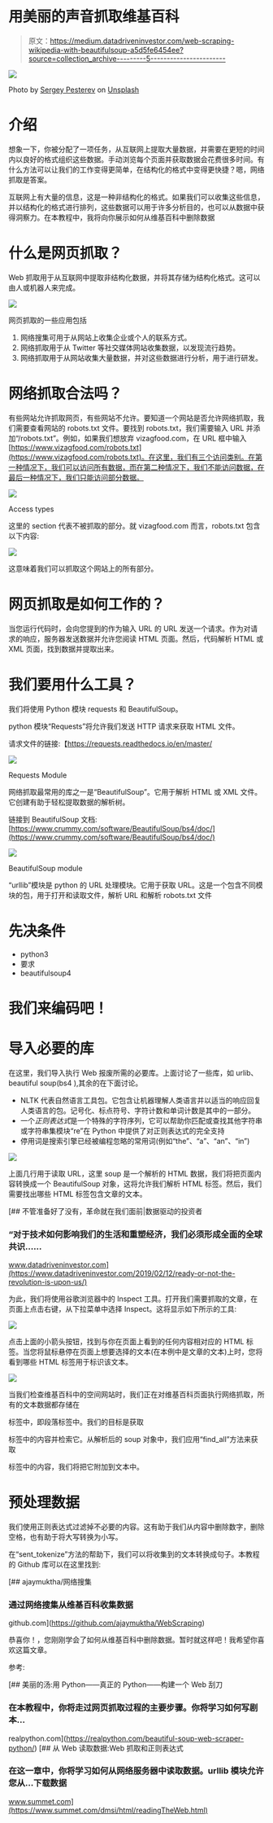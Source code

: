 # 用美丽的声音抓取维基百科

> 原文：<https://medium.datadriveninvestor.com/web-scraping-wikipedia-with-beautifulsoup-a5d5fe6454ee?source=collection_archive---------5----------------------->

![](img/b6f9ceff4d2d9fc7ca2ea91f19a55a02.png)

Photo by [Sergey Pesterev](https://unsplash.com/@sickle?utm_source=unsplash&utm_medium=referral&utm_content=creditCopyText) on [Unsplash](https://unsplash.com/s/photos/waterfall?utm_source=unsplash&utm_medium=referral&utm_content=creditCopyText)

# 介绍

想象一下，你被分配了一项任务，从互联网上提取大量数据，并需要在更短的时间内以良好的格式组织这些数据。手动浏览每个页面并获取数据会花费很多时间。有什么方法可以让我们的工作变得更简单，在结构化的格式中变得更快捷？嗯，网络抓取是答案。

互联网上有大量的信息，这是一种非结构化的格式。如果我们可以收集这些信息，并以结构化的格式进行排列，这些数据可以用于许多分析目的，也可以从数据中获得洞察力。在本教程中，我将向你展示如何从维基百科中删除数据

# 什么是网页抓取？

Web 抓取用于从互联网中提取非结构化数据，并将其存储为结构化格式。这可以由人或机器人来完成。

![](img/da6eee95e55cf2af9d63266f16eb5181.png)

网页抓取的一些应用包括

1.  网络搜集可用于从网站上收集企业或个人的联系方式。
2.  网络抓取用于从 Twitter 等社交媒体网站收集数据，以发现流行趋势。
3.  网络抓取用于从网站收集大量数据，并对这些数据进行分析，用于进行研发。

# 网络抓取合法吗？

有些网站允许抓取网页，有些网站不允许。要知道一个网站是否允许网络抓取，我们需要查看网站的 robots.txt 文件。要找到 robots.txt，我们需要输入 URL 并添加“/robots.txt”。例如，如果我们想放弃 vizagfood.com，在 URL 框中输入[https://www.vizagfood.com/robots.txt](https://www.vizagfood.com/robots.txt)。在这里，我们有三个访问类别。在第一种情况下，我们可以访问所有数据，而在第二种情况下，我们不能访问数据，在最后一种情况下，我们只能访问部分数据。

![](img/65159feaf5a9b5a74f5a2c5ae79c0cee.png)

Access types

这里的 section 代表不被抓取的部分。就 vizagfood.com 而言，robots.txt 包含以下内容:

![](img/a2e182c0a1421c73d589570e76e15a6d.png)

这意味着我们可以抓取这个网站上的所有部分。

# 网页抓取是如何工作的？

当您运行代码时，会向您提到的作为输入 URL 的 URL 发送一个请求。作为对请求的响应，服务器发送数据并允许您阅读 HTML 页面。然后，代码解析 HTML 或 XML 页面，找到数据并提取出来。

# 我们要用什么工具？

我们将使用 Python 模块 requests 和 BeautifulSoup。

python 模块“Requests”将允许我们发送 HTTP 请求来获取 HTML 文件。

请求文件的链接:【https://requests.readthedocs.io/en/master/ 

![](img/e189fc465b5c1bc076770b59760ccb49.png)

Requests Module

网络抓取最常用的库之一是“BeautifulSoup”。它用于解析 HTML 或 XML 文件。它创建有助于轻松提取数据的解析树。

链接到 BeautifulSoup 文档:[https://www.crummy.com/software/BeautifulSoup/bs4/doc/](https://www.crummy.com/software/BeautifulSoup/bs4/doc/)

![](img/5651faca2d99cf9749876e65f0090178.png)

BeautifulSoup module

“urllib”模块是 python 的 URL 处理模块。它用于获取 URL。这是一个包含不同模块的包，用于打开和读取文件，解析 URL 和解析 robots.txt 文件

# 先决条件

*   python3
*   要求
*   beautifulsoup4

# 我们来编码吧！

# 导入必要的库

在这里，我们导入执行 Web 报废所需的必要库。上面讨论了一些库，如 urlib、beautiful soup(bs4 ),其余的在下面讨论。

*   NLTK 代表自然语言工具包。它包含让机器理解人类语言并以适当的响应回复人类语言的包。记号化、标点符号、字符计数和单词计数是其中的一部分。
*   一个*正则表达式*是一个特殊的字符序列，它可以帮助你匹配或查找其他字符串或字符串集模块“re”在 Python 中提供了对正则表达式的完全支持
*   停用词是搜索引擎已经被编程忽略的常用词(例如“the”、“a”、“an”、“in”)

![](img/c203af4406b4e8ece68322da26c57a64.png)

上面几行用于读取 URL，这里 soup 是一个解析的 HTML 数据，我们将把页面内容转换成一个 BeautifulSoup 对象，这将允许我们解析 HTML 标签。然后，我们需要找出哪些 HTML 标签包含文章的文本。

[](https://www.datadriveninvestor.com/2019/02/12/ready-or-not-the-revolution-is-upon-us/) [## 不管准备好了没有，革命就在我们面前|数据驱动的投资者

### “对于技术如何影响我们的生活和重塑经济，我们必须形成全面的全球共识……

www.datadriveninvestor.com](https://www.datadriveninvestor.com/2019/02/12/ready-or-not-the-revolution-is-upon-us/) 

为此，我们将使用谷歌浏览器中的 Inspect 工具。打开我们需要抓取的文章，在页面上点击右键，从下拉菜单中选择 Inspect。这将显示如下所示的工具:

![](img/1579fc97759224391b0bd31237ec48ee.png)

点击上面的小箭头按钮，找到与你在页面上看到的任何内容相对应的 HTML 标签。当您将鼠标悬停在页面上想要选择的文本(在本例中是文章的文本)上时，您将看到哪些 HTML 标签用于标识该文本。

![](img/d4574c2798c8a50907cbc372ca99901e.png)

当我们检查维基百科中的空间网站时，我们正在对维基百科页面执行网络抓取，所有的文本数据都存储在

标签中，即段落标签中。我们的目标是获取

标签中的内容并检索它。从解析后的 soup 对象中，我们应用“find_all”方法来获取

标签中的内容，我们将把它附加到文本中。

# 预处理数据

我们使用正则表达式过滤掉不必要的内容。这有助于我们从内容中删除数字，删除空格，也有助于将大写转换为小写。

在“sent_tokenize”方法的帮助下，我们可以将收集到的文本转换成句子。本教程的 Github 库可以在这里找到:

[](https://github.com/ajaymuktha/WebScraping) [## ajaymuktha/网络搜集

### 通过网络搜集从维基百科收集数据

github.com](https://github.com/ajaymuktha/WebScraping) 

恭喜你！，您刚刚学会了如何从维基百科中删除数据。暂时就这样吧！我希望你喜欢这篇文章。

参考:

[](https://realpython.com/beautiful-soup-web-scraper-python/) [## 美丽的汤:用 Python——真正的 Python——构建一个 Web 刮刀

### 在本教程中，你将走过网页抓取过程的主要步骤。你将学习如何写剧本…

realpython.com](https://realpython.com/beautiful-soup-web-scraper-python/) [](https://www.summet.com/dmsi/html/readingTheWeb.html) [## 从 Web 读取数据:Web 抓取和正则表达式

### 在这一章中，你将学习如何从网络服务器中读取数据。urllib 模块允许您从…下载数据

www.summet.com](https://www.summet.com/dmsi/html/readingTheWeb.html)